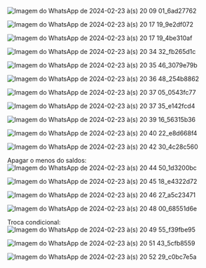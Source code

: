 ![Imagem do WhatsApp de 2024-02-23 à(s) 20 09 01_6ad27762](https://github.com/Livia-Coutinho/Semana-3---Ponderada/assets/99189965/c28fc777-636c-44cc-bb4f-6b12c6681010)



![Imagem do WhatsApp de 2024-02-23 à(s) 20 17 19_9e2df072](https://github.com/Livia-Coutinho/Semana-3---Ponderada/assets/99189965/af60a994-e25e-440a-90b0-c9170753dca6)




![Imagem do WhatsApp de 2024-02-23 à(s) 20 17 19_4be310af](https://github.com/Livia-Coutinho/Semana-3---Ponderada/assets/99189965/4bd6b6cf-c436-4368-9fed-bd0092d4ab00)



![Imagem do WhatsApp de 2024-02-23 à(s) 20 34 32_fb265d1c](https://github.com/Livia-Coutinho/Semana-3---Ponderada/assets/99189965/e50b8f88-7f06-44d5-9e94-f7fd3a09142a)


![Imagem do WhatsApp de 2024-02-23 à(s) 20 35 46_3079e79b](https://github.com/Livia-Coutinho/Semana-3---Ponderada/assets/99189965/052c69d7-f225-4dc1-aac5-06378360906c)



![Imagem do WhatsApp de 2024-02-23 à(s) 20 36 48_254b8862](https://github.com/Livia-Coutinho/Semana-3---Ponderada/assets/99189965/e3710b75-0f98-4e09-904b-e7111b6a33df)




![Imagem do WhatsApp de 2024-02-23 à(s) 20 37 05_0543fc77](https://github.com/Livia-Coutinho/Semana-3---Ponderada/assets/99189965/b511384e-de23-44a6-a318-25d08ec18e11)





![Imagem do WhatsApp de 2024-02-23 à(s) 20 37 35_e142fcd4](https://github.com/Livia-Coutinho/Semana-3---Ponderada/assets/99189965/b63ffe43-967f-4805-97ae-133de2d334c7)





![Imagem do WhatsApp de 2024-02-23 à(s) 20 39 16_56315b36](https://github.com/Livia-Coutinho/Semana-3---Ponderada/assets/99189965/df3256f9-5cbf-4f3b-b1fd-d24156c10665)





![Imagem do WhatsApp de 2024-02-23 à(s) 20 40 22_e8d668f4](https://github.com/Livia-Coutinho/Semana-3---Ponderada/assets/99189965/a4f8a951-44a9-4439-b62f-890dd246191f)



![Imagem do WhatsApp de 2024-02-23 à(s) 20 42 30_4c28c560](https://github.com/Livia-Coutinho/Semana-3---Ponderada/assets/99189965/2f84ca73-9ac2-47e1-9db1-953870d17003)


Apagar o menos do saldos:
![Imagem do WhatsApp de 2024-02-23 à(s) 20 44 50_1d3200bc](https://github.com/Livia-Coutinho/Semana-3---Ponderada/assets/99189965/408ea6c8-0625-4f51-924c-c4686d4d0ab5)




![Imagem do WhatsApp de 2024-02-23 à(s) 20 45 18_e4322d72](https://github.com/Livia-Coutinho/Semana-3---Ponderada/assets/99189965/a015f2b2-30bd-402e-91bc-7d15a30082e0)



![Imagem do WhatsApp de 2024-02-23 à(s) 20 46 27_a5c23471](https://github.com/Livia-Coutinho/Semana-3---Ponderada/assets/99189965/2f2f94d5-f62c-4ac9-a55c-b2cf5b5203c6)



![Imagem do WhatsApp de 2024-02-23 à(s) 20 48 00_68551d6e](https://github.com/Livia-Coutinho/Semana-3---Ponderada/assets/99189965/fd4a0b0f-1e7f-41f8-aced-b6ac0c1d5b8e)


Troca condicional:
![Imagem do WhatsApp de 2024-02-23 à(s) 20 49 55_f39fbe95](https://github.com/Livia-Coutinho/Semana-3---Ponderada/assets/99189965/57a9613b-5c0b-448a-b65b-412480d4ec86)




![Imagem do WhatsApp de 2024-02-23 à(s) 20 51 43_5cfb8559](https://github.com/Livia-Coutinho/Semana-3---Ponderada/assets/99189965/b887ef3b-3238-4d9a-8ce3-3acdacbf029d)



![Imagem do WhatsApp de 2024-02-23 à(s) 20 52 29_c0bc7e5a](https://github.com/Livia-Coutinho/Semana-3---Ponderada/assets/99189965/dbea068c-238d-42bb-9e79-e7f99df09e4e)



